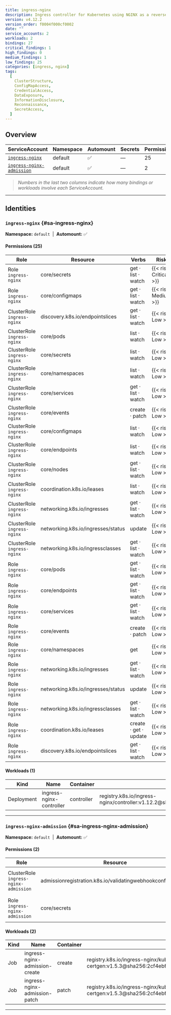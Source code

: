```yaml
---
title: ingress-nginx
description: Ingress controller for Kubernetes using NGINX as a reverse proxy and load balancer
version: v4.12.2
version_order: f0004f000cf0002
date: ""
service_accounts: 2
workloads: 2
bindings: 27
critical_findings: 1
high_findings: 0
medium_findings: 1
low_findings: 25
categories: [ingress, nginx]
tags:
  [
    ClusterStructure,
    ConfigMapAccess,
    CredentialAccess,
    DataExposure,
    InformationDisclosure,
    Reconnaissance,
    SecretAccess,
  ]
---
```


## Overview

| ServiceAccount                                           | Namespace | Automount | Secrets | Permissions | Workloads |
| -------------------------------------------------------- | --------- | --------- | ------- | ----------- | --------- |
| [`ingress-nginx`](#sa-ingress-nginx)                     | default   | ✅        | —       | 25          | 1         |
| [`ingress-nginx-admission`](#sa-ingress-nginx-admission) | default   | ✅        | —       | 2           | 2         |

> _Numbers in the last two columns indicate how many bindings or workloads involve each ServiceAccount._

---

## Identities

### `ingress-nginx` {#sa-ingress-nginx}

**Namespace:** `default` &nbsp;|&nbsp; **Automount:** ✅

#### Permissions (25)

| Role                        | Resource                           | Verbs                 | Risk                  |
| --------------------------- | ---------------------------------- | --------------------- | --------------------- |
| Role `ingress-nginx`        | core/secrets                       | get · list · watch    | {{< risk Critical >}} |
| Role `ingress-nginx`        | core/configmaps                    | get · list · watch    | {{< risk Medium >}}   |
| ClusterRole `ingress-nginx` | discovery.k8s.io/endpointslices    | get · list · watch    | {{< risk Low >}}      |
| ClusterRole `ingress-nginx` | core/pods                          | list · watch          | {{< risk Low >}}      |
| ClusterRole `ingress-nginx` | core/secrets                       | list · watch          | {{< risk Low >}}      |
| ClusterRole `ingress-nginx` | core/namespaces                    | list · watch          | {{< risk Low >}}      |
| ClusterRole `ingress-nginx` | core/services                      | get · list · watch    | {{< risk Low >}}      |
| ClusterRole `ingress-nginx` | core/events                        | create · patch        | {{< risk Low >}}      |
| ClusterRole `ingress-nginx` | core/configmaps                    | list · watch          | {{< risk Low >}}      |
| ClusterRole `ingress-nginx` | core/endpoints                     | list · watch          | {{< risk Low >}}      |
| ClusterRole `ingress-nginx` | core/nodes                         | get · list · watch    | {{< risk Low >}}      |
| ClusterRole `ingress-nginx` | coordination.k8s.io/leases         | list · watch          | {{< risk Low >}}      |
| ClusterRole `ingress-nginx` | networking.k8s.io/ingresses        | get · list · watch    | {{< risk Low >}}      |
| ClusterRole `ingress-nginx` | networking.k8s.io/ingresses/status | update                | {{< risk Low >}}      |
| ClusterRole `ingress-nginx` | networking.k8s.io/ingressclasses   | get · list · watch    | {{< risk Low >}}      |
| Role `ingress-nginx`        | core/pods                          | get · list · watch    | {{< risk Low >}}      |
| Role `ingress-nginx`        | core/endpoints                     | get · list · watch    | {{< risk Low >}}      |
| Role `ingress-nginx`        | core/services                      | get · list · watch    | {{< risk Low >}}      |
| Role `ingress-nginx`        | core/events                        | create · patch        | {{< risk Low >}}      |
| Role `ingress-nginx`        | core/namespaces                    | get                   | {{< risk Low >}}      |
| Role `ingress-nginx`        | networking.k8s.io/ingresses        | get · list · watch    | {{< risk Low >}}      |
| Role `ingress-nginx`        | networking.k8s.io/ingresses/status | update                | {{< risk Low >}}      |
| Role `ingress-nginx`        | networking.k8s.io/ingressclasses   | get · list · watch    | {{< risk Low >}}      |
| Role `ingress-nginx`        | coordination.k8s.io/leases         | create · get · update | {{< risk Low >}}      |
| Role `ingress-nginx`        | discovery.k8s.io/endpointslices    | get · list · watch    | {{< risk Low >}}      |

#### Workloads (1)

| Kind       | Name                     | Container  | Image                                                                                                                    |
| ---------- | ------------------------ | ---------- | ------------------------------------------------------------------------------------------------------------------------ |
| Deployment | ingress-nginx-controller | controller | registry.k8s.io/ingress-nginx/controller:v1.12.2@sha256:03497ee984628e95eca9b2279e3f3a3c1685dd48635479e627d219f00c8eefa9 |

---

### `ingress-nginx-admission` {#sa-ingress-nginx-admission}

**Namespace:** `default` &nbsp;|&nbsp; **Automount:** ✅

#### Permissions (2)

| Role                                  | Resource                                                     | Verbs        | Risk             |
| ------------------------------------- | ------------------------------------------------------------ | ------------ | ---------------- |
| ClusterRole `ingress-nginx-admission` | admissionregistration.k8s.io/validatingwebhookconfigurations | get · update | {{< risk Low >}} |
| Role `ingress-nginx-admission`        | core/secrets                                                 | create · get | {{< risk Low >}} |

#### Workloads (2)

| Kind | Name                           | Container | Image                                                                                                                             |
| ---- | ------------------------------ | --------- | --------------------------------------------------------------------------------------------------------------------------------- |
| Job  | ingress-nginx-admission-create | create    | registry.k8s.io/ingress-nginx/kube-webhook-certgen:v1.5.3@sha256:2cf4ebfa82a37c357455458f6dfc334aea1392d508270b2517795a9933a02524 |
| Job  | ingress-nginx-admission-patch  | patch     | registry.k8s.io/ingress-nginx/kube-webhook-certgen:v1.5.3@sha256:2cf4ebfa82a37c357455458f6dfc334aea1392d508270b2517795a9933a02524 |

---
